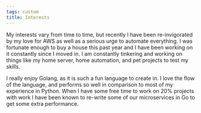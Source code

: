 ```yaml
---
tags: custom
title: Interests
---
```


My interests vary from time to time, but recently I have been re-invigorated by my love for AWS as well as a serious urge to automate everything. I was fortunate enough to buy a house this past year and I have been working on it constantly since I moved in. I am constantly tinkering and working on things like my home server, home automation, and pet projects to test my skills.

I really enjoy Golang, as it is such a fun language to create in. I love the flow of the language, and performs so well in comparison to most of my experience in Python. When I have some free time to work on 20% projects with work I have been known to re-write some of our microservices in Go to get some extra performance.
